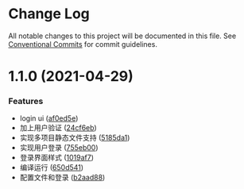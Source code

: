 # Change Log

All notable changes to this project will be documented in this file.
See [Conventional Commits](https://conventionalcommits.org) for commit guidelines.

# 1.1.0 (2021-04-29)


### Features

* login ui ([af0ed5e](https://github.com/fyl080801/nestjs-vite-project/commit/af0ed5eba58c95dfa7b80794dda470a191b45d0a))
* 加上用户验证 ([24cf6eb](https://github.com/fyl080801/nestjs-vite-project/commit/24cf6eb4469fef9c61dfd3ed8d73920c6314ead9))
* 实现多项目静态文件支持 ([5185da1](https://github.com/fyl080801/nestjs-vite-project/commit/5185da1dcb79d6b3571da5b98414f825b94f87fb))
* 实现用户登录 ([755eb00](https://github.com/fyl080801/nestjs-vite-project/commit/755eb00c006655eafb6ba2d257aa1798d2beea05))
* 登录界面样式 ([1019af7](https://github.com/fyl080801/nestjs-vite-project/commit/1019af7e0112ddfdb4174cc8f8c0c5d2f1b3de47))
* 编译运行 ([650d541](https://github.com/fyl080801/nestjs-vite-project/commit/650d541d372244d637afff15e7d70486b480bf23))
* 配置文件和登录 ([b2aad88](https://github.com/fyl080801/nestjs-vite-project/commit/b2aad883a6c02eae7ee09a3a6ed3626a3961a62a))
